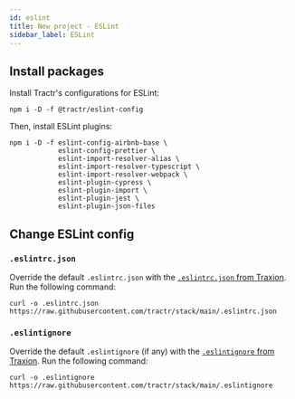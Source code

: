 ```yaml
---
id: eslint
title: New project - ESLint
sidebar_label: ESLint
---
```


## Install packages

Install Tractr's configurations for ESLint:

```shell
npm i -D -f @tractr/eslint-config
```

Then, install ESLint plugins:

```shell
npm i -D -f eslint-config-airbnb-base \
            eslint-config-prettier \
            eslint-import-resolver-alias \
            eslint-import-resolver-typescript \
            eslint-import-resolver-webpack \
            eslint-plugin-cypress \
            eslint-plugin-import \
            eslint-plugin-jest \
            eslint-plugin-json-files
```

## Change ESLint config

### `.eslintrc.json`

Override the default `.eslintrc.json` with the [`.eslintrc.json` from Traxion](https://github.com/tractr/stack/blob/main/.eslintrc.json).
Run the following command:

```shell
curl -o .eslintrc.json https://raw.githubusercontent.com/tractr/stack/main/.eslintrc.json
```

### `.eslintignore`

Override the default `.eslintignore` (if any) with the [`.eslintignore` from Traxion](https://github.com/tractr/stack/blob/main/.eslintignore).
Run the following command:

```shell
curl -o .eslintignore https://raw.githubusercontent.com/tractr/stack/main/.eslintignore
```

